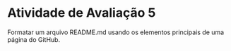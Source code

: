 # Atividade de Avaliação 5
Formatar um arquivo README.md usando os elementos principais de uma página do GitHub.
